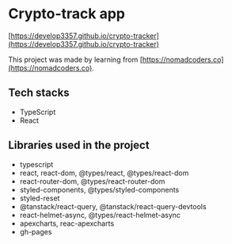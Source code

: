 # Crypto-track app

[https://develop3357.github.io/crypto-tracker](https://develop3357.github.io/crypto-tracker)

This project was made by learning from [https://nomadcoders.co](https://nomadcoders.co).

## Tech stacks
- TypeScript
- React

## Libraries used in the project
- typescript
- react, react-dom, @types/react, @types/react-dom
- react-router-dom, @types/react-router-dom
- styled-components, @types/styled-components
- styled-reset
- @tanstack/react-query, @tanstack/react-query-devtools
- react-helmet-async, @types/react-helmet-async
- apexcharts, reac-apexcharts
- gh-pages
